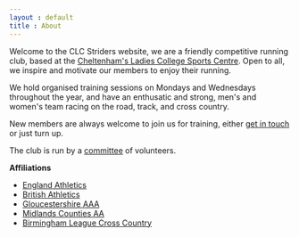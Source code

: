 ```yaml
---
layout : default
title : About
---
```


Welcome to the CLC Striders website, we are a friendly competitive running club, based at the 
<a href='https://www.google.co.uk/maps/place/Cheltenham,+Gloucestershire+GL50+2NX/@51.8996855,-2.0905991,17.26z/data=!4m2!3m1!1s0x48711b750b7cf72f:0x18adca3553c78bca?hl=en'>Cheltenham's Ladies College Sports Centre</a>. Open to all, we inspire and motivate our members to enjoy their running.

We hold organised training sessions on Mondays and Wednesdays throughout the year, and have an enthusatic and strong, men's and women's team racing on the road, track, and cross country.

New members are always welcome to join us for training, either [get in touch](/pages/contact) or just turn up.

The club is run by a [committee](/pages/committee) of volunteers. 

__Affiliations__

- <a rel="nofollow" href="http://www.englandathletics.org/">England Athletics</a>
- <a rel="nofollow" href="http://www.britishathletics.org.uk/">British Athletics</a>
- <a rel="nofollow" href="http://www.glosaaa.org.uk/">Gloucestershire AAA</a>
- <a rel="nofollow" href="http://www.midlandathletics.org.uk/">Midlands Counties AA</a>
- <a rel="nofollow" href="http://www.birminghamccleague.co.uk/">Birmingham League Cross Country</a>

